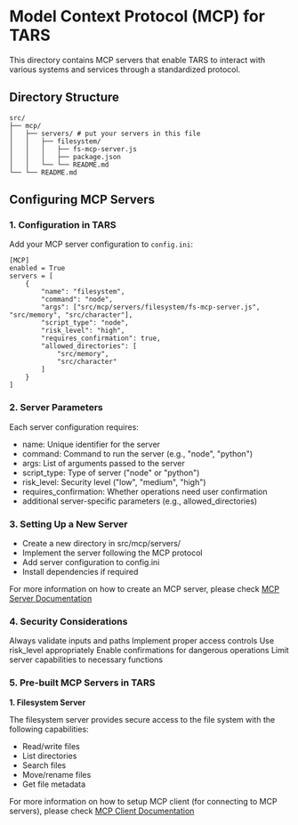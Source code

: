 
# Model Context Protocol (MCP) for TARS

This directory contains MCP servers that enable TARS to interact with various systems and services through a standardized protocol.

## Directory Structure

    src/
    ├── mcp/
    │   ├── servers/ # put your servers in this file
    │   │   ├── filesystem/
    │   │   │   ├── fs-mcp-server.js
    │   │   │   ├── package.json     
    │   │   └── └── README.md
    └── └── README.md

## Configuring MCP Servers

### 1. Configuration in TARS

Add your MCP server configuration to `config.ini`:


    [MCP]
    enabled = True
    servers = [
        {
            "name": "filesystem",
            "command": "node",
            "args": ["src/mcp/servers/filesystem/fs-mcp-server.js", "src/memory", "src/character"],
            "script_type": "node",
            "risk_level": "high",
            "requires_confirmation": true,
            "allowed_directories": [
                "src/memory",
                "src/character"
            ]
        }
    ]

### 2. Server Parameters

Each server configuration requires:

 - name: Unique identifier for the server 
 - command: Command to run the server (e.g., "node", "python") 
 - args: List of arguments passed to the server 
 - script_type: Type of server ("node" or "python") 
 - risk_level: Security level ("low", "medium", "high") 
 - requires_confirmation: Whether operations need user confirmation 
 - additional server-specific parameters (e.g., allowed_directories)
 
### 3. Setting Up a New Server
 - Create a new directory in src/mcp/servers/ 
 - Implement the server following the MCP protocol 
 - Add server configuration to config.ini
 - Install dependencies if required

For more information on how to create an MCP server, please check [MCP Server Documentation](https://modelcontextprotocol.io/quickstart/server)

### 4. Security Considerations
Always validate inputs and paths
Implement proper access controls
Use risk_level appropriately
Enable confirmations for dangerous operations
Limit server capabilities to necessary functions

### 5. Pre-built MCP Servers in TARS

**1. Filesystem Server**

The filesystem server provides secure access to the file system with the following capabilities:
 - Read/write files 
 - List directories 
 - Search files 
 - Move/rename files 
 - Get file metadata

For more information on how to setup MCP client (for connecting to MCP servers), please check [MCP Client Documentation](https://modelcontextprotocol.io/quickstart/client)
